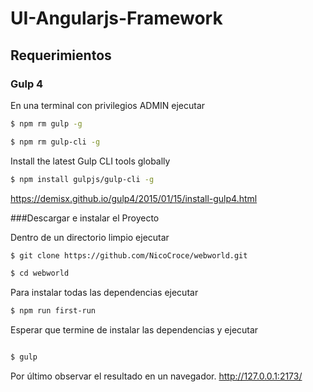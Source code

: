 # UI-Angularjs-Framework

## Requerimientos
### Gulp 4

En una terminal con privilegios ADMIN ejecutar

```sh
$ npm rm gulp -g
```
```sh
$ npm rm gulp-cli -g
```

Install the latest Gulp CLI tools globally
```sh
$ npm install gulpjs/gulp-cli -g
```

https://demisx.github.io/gulp4/2015/01/15/install-gulp4.html

###Descargar e instalar el Proyecto

Dentro de un directorio limpio ejecutar
```sh
$ git clone https://github.com/NicoCroce/webworld.git
```
```sh
$ cd webworld
```
Para instalar todas las dependencias ejecutar
```sh
$ npm run first-run
```

Esperar que termine de instalar las dependencias y ejecutar 
```sh

$ gulp

```

Por último observar el resultado en un navegador. 
http://127.0.0.1:2173/
